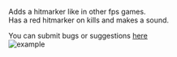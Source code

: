 Adds a hitmarker like in other fps games.  
Has a red hitmarker on kills and makes a sound.  

You can submit bugs or suggestions [here](https://docs.google.com/forms/d/e/1FAIpQLSeELpo_gqlwn4ftgP_tkB6I-rq6c6nyvs4BM07e89AKy3DI2g/viewform?usp=sf_link)  
![example](https://cdn.modrinth.com/data/3fSYMsgA/images/b8a138ae2ff7afa5227be4521b99e2ec1884d407.png)